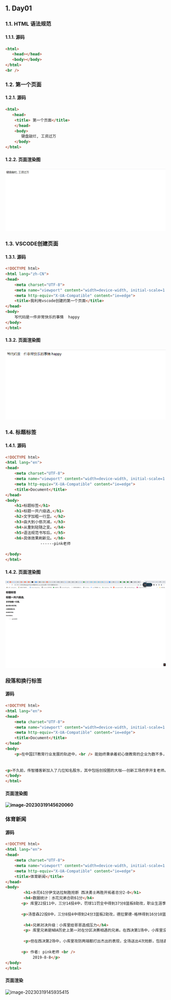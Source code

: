 ## 1. Day01

### 1.1. HTML 语法规范

#### 1.1.1. 源码

```html
<html> 
   <head></head>
   <body></body>
</html>
<br />
```

### 1.2. 第一个页面

#### 1.2.1. 源码

```html
<html>
   <head>
	<title> 第一个页面</title>
    </head>
    <body>
       键盘敲烂, 工资过万
    </body>
</html>
```

#### 1.2.2. 页面渲染图
![1678794068931](image/1678794068931.png)
### 1.3. VSCODE创建页面

#### 1.3.1. 源码

```html
<!DOCTYPE html>
<html lang="zh-CN">
<head>
    <meta charset="UTF-8">
    <meta name="viewport" content="width=device-width, initial-scale=1.0">
    <meta http-equiv="X-UA-Compatible" content="ie=edge">
    <title>我利用vscode创建的第一个页面</title>
</head>
<body>
    写代码是一件非常快乐的事情  happy
</body>
</html>
```

#### 1.3.2. 页面渲染图

![1678794090622](image/1678794090622.png)



### 1.4. 标题标签

#### 1.4.1. 源码

```html
<!DOCTYPE html>
<html lang="en">
<head>
    <meta charset="UTF-8">
    <meta name="viewport" content="width=device-width, initial-scale=1.0">
    <meta http-equiv="X-UA-Compatible" content="ie=edge">
    <title>Document</title>
</head>
<body>
    <h1>标题标签</h1>
    <h1>标题一共六级选,</h1>
    <h2>文字加粗一行显。</h2>
    <h3>由大到小依次减，</h3>
    <h4>从重到轻随之变。</h4>
    <h5>语法规范书写后，</h5>
    <h6>具体效果刷新见。</h6>
    　　        ------pink老师

</body>
</html>
```

#### 1.4.2. 页面渲染图

![1678794303323](image/1678794303323.png)

### 段落和换行标签

#### 源码

```html
<!DOCTYPE html>
<html lang="en">
<head>
    <meta charset="UTF-8">
    <meta name="viewport" content="width=device-width, initial-scale=1.0">
    <meta http-equiv="X-UA-Compatible" content="ie=edge">
    <title>Document</title>
</head>
<body>
    <p>在中国IT教育行业发展的轨迹中，<br /> 能始终秉承着初心做教育的企业为数不多，而在李开复老师的心中，传智播客就是其中之一。在11年的风雨历程中，传智播客在中国IT教育行业留下了“为莘莘学子改变命运而讲课，为千万学生少走弯路而著书”的独特烙印。同时，传智播客也凭借着良好的口碑、更注重品质的教学及优秀的业绩增长成功吸引了众多知名投资者们的青睐，其中不乏创新工场、经纬、君度、蓝图、北城壹号等多个投资机构。</p>


<p>不久前，传智播客新加入了几位知名股东，其中包括创投圈的大咖——创新工场的李开复老师。在中国，李开复老师至少影响了70和80后两代人，然而翻开他的履历，我们并没有看到诸如马云、马化腾那样堪称传奇的成功经历，我们看到的只是一位厚积薄发、深耕在世界IT互联网行业多年的“导师”：</p>
</body>
</html>
```

#### 页面渲染图

**![image-20230319145620060](image/image-20230319145620060.png)**

### 体育新闻

#### 源码

```html
<!DOCTYPE html>
<html lang="en">
<head>
    <meta charset="UTF-8">
    <meta name="viewport" content="width=device-width, initial-scale=1.0">
    <meta http-equiv="X-UA-Compatible" content="ie=edge">
    <title>体育新闻</title>
</head>
<body>
        <h1>水花61分伊戈达拉制胜抢断 西决勇士再胜开拓者总分2-0</h1>
        <h4>数据统计：水花兄弟合砍61分</h4>
       <p> 库里22投11中，三分14投4中，罚球11罚全中得到37分8篮板8助攻，职业生涯季后赛得分30+次数来到35次，超过哈登排名现役第3位，仅次于詹姆斯和杜兰特。</p>
        
       <p>汤普森22投8中，三分8投4中得到24分3篮板2助攻，德拉蒙德-格林得到16分10篮板7助攻5盖帽，凯文-鲁尼得到14分7篮板2助攻，今天勇士有7名替补出场。</p>
        
        <h4>兄弟对决升级：小库里给哥哥造成压力</h4>
        <p> 库里兄弟是NBA历史上第一对在分区决赛相遇的兄弟。在西决第1场中，小库里没有给哥哥造成压力，他出场19分钟，7投1中只得到3分3篮板2助攻，在场期间输掉10分。</p>
        
        <p>但在西决第2场中，小库里攻防两端都打出杰出的表现，全场送出4次抢断，包括直接抢断自己的哥哥库里，在防守端给库里造成了极大的困扰。</p>
        
       <p> 作者: pink老师 <br />
            2019-8-8</p>
</body>
</html>
```

#### 页面渲染

![image-20230319145935415](image/image-20230319145935415.png)
